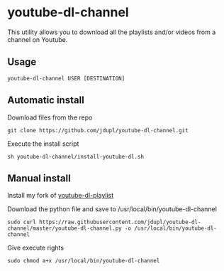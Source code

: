 youtube-dl-channel
==================

This utility allows you to download all the playlists and/or videos from a channel on Youtube.

## Usage

`youtube-dl-channel USER [DESTINATION]`

## Automatic install

Download files from the repo

`git clone https://github.com/jdupl/youtube-dl-channel.git`

Execute the install script

`sh youtube-dl-channel/install-youtube-dl.sh`

## Manual install

Install my fork of [youtube-dl-playlist](https://github.com/jdupl/youtube-dl-playlist)

Download the python file and save to /usr/local/bin/youtube-dl-channel

`sudo curl https://raw.githubusercontent.com/jdupl/youtube-dl-channel/master/youtube-dl-channel.py -o /usr/local/bin/youtube-dl-channel`

Give execute rights

`sudo chmod a+x /usr/local/bin/youtube-dl-channel`


